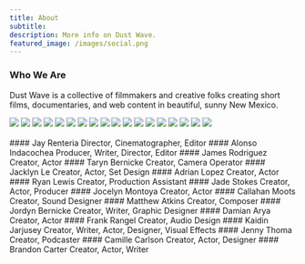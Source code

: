 ```yaml
---
title: About
subtitle:
description: More info on Dust Wave.
featured_image: /images/social.png
---
```


### Who We Are

Dust Wave is a collective of filmmakers and creative folks creating short films, documentaries, and web content in beautiful, sunny New Mexico.

<div class="gallery" data-columns="3">
	<img src="/images/about/jay.jpg">
	<img src="/images/about/jacklyn.jpg">
	<img src="/images/about/james.jpg">
	<img src="/images/about/jade.jpg">
	<img src="/images/about/alonso.jpg">
	<img src="/images/about/ryan.jpg">
	<img src="/images/about/taryn.jpg">
	<img src="/images/about/jocelyn.jpg">
	<img src="/images/about/cal.jpg">
	<img src="/images/about/adrian.jpg">
	<img src="/images/about/mattkins.jpg">
	<img src="/images/about/jordyn.jpg">
	<img src="/images/about/jenny.jpg">
	<img src="/images/about/damian.jpg">
	<img src="/images/about/kaidin.jpg">
	<img src="/images/about/frank.jpg">
	<img src="/images/about/camille.jpg">
	<img src="/images/about/brandon.jpg">
</div>

<br>
<div class="two-col" markdown="1">
#### Jay Renteria
Director, Cinematographer, Editor
#### Alonso Indacochea
Producer, Writer, Director, Editor
#### James Rodriguez
Creator, Actor
#### Taryn Bernicke
Creator, Camera Operator
#### Jacklyn Le
Creator, Actor, Set Design
#### Adrian Lopez
Creator, Actor
#### Ryan Lewis
Creator, Production Assistant
#### Jade Stokes
Creator, Actor, Producer
#### Jocelyn Montoya
Creator, Actor
#### Callahan Moots
Creator, Sound Designer
#### Matthew Atkins
Creator, Composer
#### Jordyn Bernicke
Creator, Writer, Graphic Designer
#### Damian Arya
Creator, Actor
#### Frank Rangel
Creator, Audio Design
#### Kaidin Jarjusey
Creator, Writer, Actor, Designer, Visual Effects
#### Jenny Thoma
Creator, Podcaster
#### Camille Carlson
Creator, Actor, Designer
#### Brandon Carter
Creator, Actor, Writer
<br>
<br>
</div>